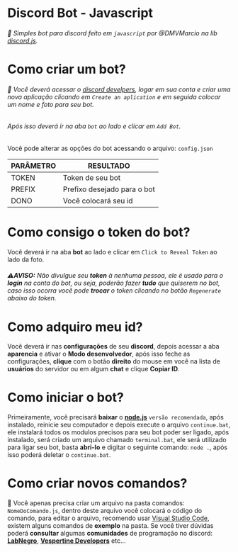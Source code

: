 # Discord Bot - Javascript

###### 📡 Simples bot para discord feito em `javascript` por @DMVMarcio na lib [discord.js](https://discord.js.org/#/docs).

# Como criar um bot?

###### 🔨 Você deverá acessar o [discord develpers](https://discordapp.com/developers/applications/me), logar em sua conta e criar uma nova aplicação clicando em `Create an aplication` e em seguida colocar um nome e foto para seu bot. <h6> Após isso deverá ir na aba `bot` ao lado e clicar em `Add Bot`.

Você pode alterar as opções do bot acessando o arquivo: `config.json`

PARÂMETRO | RESULTADO
------------ | -------------
TOKEN | Token de seu bot
PREFIX | Prefixo desejado para o bot
DONO | Você colocará seu id

# Como consigo o token do bot?

Você deverá ir na aba **bot** ao lado e clicar em `Click to Reveal Token` ao lado da foto.<h6>⚠**AVISO:** Não divulgue seu **token** à nenhuma pessoa, ele é usado para o **login** na conta do bot, ou seja, poderão fazer **tudo** que quiserem no bot, caso isso ocorra você pode **trocar** o token clicando no botão `Regenerate` abaixo do token.

# Como adquiro meu id?

Você deverá ir nas **configurações** de seu **discord**, depois acessar a aba **aparencia** e ativar o **Modo desenvolvedor**, após isso feche as configurações, **clique** com o botão **direito** do mouse em você na lista de **usuários** do servidor ou em algum **chat** e clique **Copiar ID**.

# Como iniciar o bot?

Primeiramente, você precisará **baixar** o __[node.js](https://nodejs.org/)__ `versão recomendada`, após instalado, reinicie seu computador e depois execute o arquivo `continue.bat`, ele instalará todos os modulos precisos para seu bot poder ser ligado, após instalado, será criado um arquivo chamado `terminal.bat`, ele será utilizado para ligar seu bot, basta **abri-lo** e digitar o seguinte comando: `node .`, após isso poderá deletar o `continue.bat`.

# Como criar novos comandos?

👾 Você apenas precisa criar um arquivo na pasta comandos: `NomeDoComando.js`, dentro deste arquivo você colocará o código do comando,  para editar o arquivo, recomendo usar [Visual Studio Code](https://code.visualstudio.com/), existem alguns comandos de **exemplo** na pasta. Se você tiver dúvidas poderá **consultar** algumas **comunidades** de programação no discord: **[LabNegro](https://discord.gg/XzHdjaD)**, **[Vespertine Developers](https://discord.gg/KUnHcWQ)** etc...
